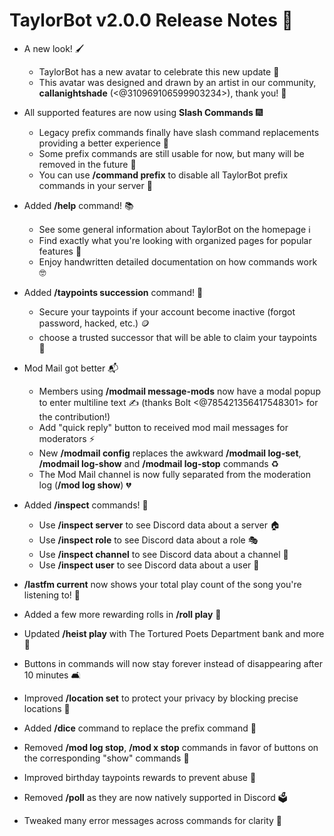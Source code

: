 # TaylorBot v2.0.0 Release Notes 📝

- A new look! 🖌️
  - TaylorBot has a new avatar to celebrate this new update 📸
  - This avatar was designed and drawn by an artist in our community, **callanightshade** (<@310969106599903234>), thank you! 💖

- All supported features are now using **Slash Commands** 🎆
  - Legacy prefix commands finally have slash command replacements providing a better experience 💪
  - Some prefix commands are still usable for now, but many will be removed in the future 🔮
  - You can use **/command prefix** to disable all TaylorBot prefix commands in your server 🐣

- Added **/help** command! 📚
  - See some general information about TaylorBot on the homepage ℹ️
  - Find exactly what you're looking with organized pages for popular features 📖
  - Enjoy handwritten detailed documentation on how commands work 🤓

- Added **/taypoints succession** command! 👑
  - Secure your taypoints if your account become inactive (forgot password, hacked, etc.) 🪙
  - choose a trusted successor that will be able to claim your taypoints 🔑

- Mod Mail got better 📬
  - Members using **/modmail message-mods** now have a modal popup to enter multiline text ✍️ (thanks Bolt <@785421356417548301> for the contribution!)
  - Add "quick reply" button to received mod mail messages for moderators ⚡
  - New **/modmail config** replaces the awkward **/modmail log-set**, **/modmail log-show** and **/modmail log-stop** commands ♻️
  - The Mod Mail channel is now fully separated from the moderation log (**/mod log show**) 💔

- Added **/inspect** commands! 🔎
  - Use **/inspect server** to see Discord data about a server 🏠
  - Use **/inspect role** to see Discord data about a role 🎭
  - Use **/inspect channel** to see Discord data about a channel 💬
  - Use **/inspect user** to see Discord data about a user 👤

- **/lastfm current** now shows your total play count of the song you're listening to! 🎵

- Added a few more rewarding rolls in **/roll play** 🍭

- Updated **/heist play** with The Tortured Poets Department bank and more 💸

- Buttons in commands will now stay forever instead of disappearing after 10 minutes 🛋️

- Improved **/location set** to protect your privacy by blocking precise locations 📍

- Added **/dice** command to replace the prefix command 🎲

- Removed **/mod log stop**, **/mod x stop** commands in favor of buttons on the corresponding "show" commands 🔘

- Improved birthday taypoints rewards to prevent abuse 🎂

- Removed **/poll** as they are now natively supported in Discord 🗳️

- Tweaked many error messages across commands for clarity 📝
